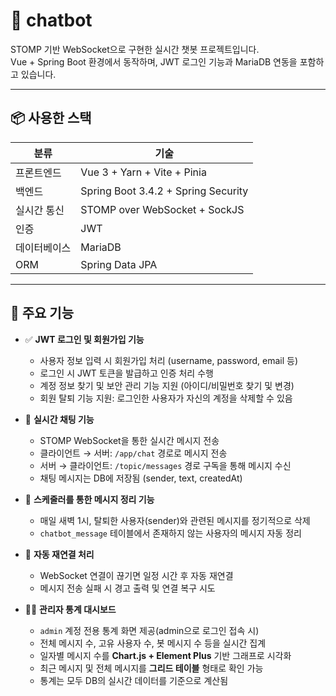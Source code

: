 # 💬 chatbot

STOMP 기반 WebSocket으로 구현한 실시간 챗봇 프로젝트입니다.  
Vue + Spring Boot 환경에서 동작하며, JWT 로그인 기능과 MariaDB 연동을 포함하고 있습니다.

---

## 📦 사용한 스택

| 분류         | 기술                                |
|--------------|--------------------------------------|
| 프론트엔드   | Vue 3 + Yarn + Vite + Pinia          |
| 백엔드       | Spring Boot 3.4.2 + Spring Security  |
| 실시간 통신  | STOMP over WebSocket + SockJS       |
| 인증         | JWT                                  |
| 데이터베이스 | MariaDB                              |
| ORM          | Spring Data JPA                      |

---

## 🔐 주요 기능

- ✅ **JWT 로그인 및 회원가입 기능**
  - 사용자 정보 입력 시 회원가입 처리 (username, password, email 등)
  - 로그인 시 JWT 토큰을 발급하고 인증 처리 수행
  - 계정 정보 찾기 및 보안 관리 기능 지원 (아이디/비밀번호 찾기 및 변경)
  - 회원 탈퇴 기능 지원: 로그인한 사용자가 자신의 계정을 삭제할 수 있음

- 💬 **실시간 채팅 기능**
  - STOMP WebSocket을 통한 실시간 메시지 전송
  - 클라이언트 → 서버: `/app/chat` 경로로 메시지 전송
  - 서버 → 클라이언트: `/topic/messages` 경로 구독을 통해 메시지 수신
  - 채팅 메시지는 DB에 저장됨 (sender, text, createdAt)

- 🧹 **스케줄러를 통한 메시지 정리 기능**
  - 매일 새벽 1시, 탈퇴한 사용자(sender)와 관련된 메시지를 정기적으로 삭제
  - `chatbot_message` 테이블에서 존재하지 않는 사용자의 메시지 자동 정리

- 🔁 **자동 재연결 처리**
  - WebSocket 연결이 끊기면 일정 시간 후 자동 재연결
  - 메시지 전송 실패 시 경고 출력 및 연결 복구 시도

- 🧑‍💼 **관리자 통계 대시보드**
  - `admin` 계정 전용 통계 화면 제공(admin으로 로그인 접속 시)
  - 전체 메시지 수, 고유 사용자 수, 봇 메시지 수 등을 실시간 집계
  - 일자별 메시지 수를 **Chart.js + Element Plus** 기반 그래프로 시각화
  - 최근 메시지 및 전체 메시지를 **그리드 테이블** 형태로 확인 가능
  - 통계는 모두 DB의 실시간 데이터를 기준으로 계산됨

